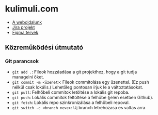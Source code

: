 # kulimuli.com

- [A weboldalunk](https://kulimuli.com)
- [Jira projekt](https://bzsofi.atlassian.net/jira/software/projects/KUL/boards/5/roadmap)
- [Figma tervek](https://www.figma.com/file/7y4K2o47A2lNCekr7d8j88/projekt-tervez%C3%A9se)

## Közreműködési útmutató

### Git parancsok
- `git add .`: Fileok hozzáadása a git projekthez, hogy a git tudja managelni őket.
- `git commit -m <üzenet>`: Fileok commitolása egy üzenettel. (Ez push nélkül csak lokális.) Lehetőleg pontosan írjuk le a változtatásokat.
- `git pull`: Felhőbeli commitok letöltése a lokális git repoba.
- `git push`: Lokális commitok feltöltése a felhőbe (jelen esetben Github).
- `git fetch`: Lokális repo szinkronizálása a felhőbeli repoval.
- `git switch -c <branch neve>`: Uj branch letrehozasa es valtas arra 
